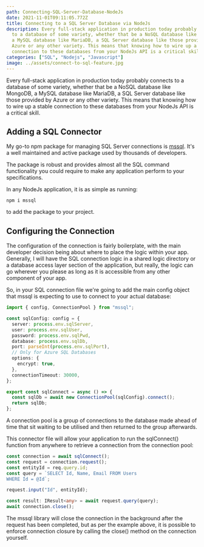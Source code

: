 ```yaml
---
path: Connecting-SQL-Server-Database-NodeJs
date: 2021-11-01T09:11:05.772Z
title: Connecting to a SQL Server Database via NodeJs
description: Every full-stack application in production today probably connects
  to a database of some variety, whether that be a NoSQL database like MongoDB,
  a MySQL database like MariaDB, a SQL Server database like those provided by
  Azure or any other variety. This means that knowing how to wire up a stable
  connection to these databases from your NodeJs API is a critical skill.
categories: ["SQL", "Nodejs", "Javascript"]
image: ../assets/connect-to-sql-feature.jpg
---
```

Every full-stack application in production today probably connects to a database of some variety, whether that be a NoSQL database like MongoDB, a MySQL database like MariaDB, a SQL Server database like those provided by Azure or any other variety. This means that knowing how to wire up a stable connection to these databases from your NodeJs API is a critical skill.

## Adding a SQL Connector

My go-to npm package for managing SQL Server connections is [mssql](https://github.com/tediousjs/node-mssql). It's a well maintained and active package used by thousands of developers.

The package is robust and provides almost all the SQL command functionality you could require to make any application perform to your specifications.

In any NodeJs application, it is as simple as running:

`npm i mssql`

 to add the package to your project.

## Configuring the Connection

The configuration of the connection is fairly boilerplate, with the main developer decision being about where to place the logic within your app. Generally, I will have the SQL connection logic in a shared logic directory or a database access layer section of the application, but really, the logic can go wherever you please as long as it is accessible from any other component of your app.

So, in your SQL connection file we're going to add the main config object that mssql is expecting to use to connect to your actual database:

```typescript
import { config, ConnectionPool } from "mssql";

const sqlConfig: config = {
  server: process.env.sqlServer,
  user: process.env.sqlUser,
  password: process.env.sqlPwd,
  database: process.env.sqlDb,
  port: parseInt(process.env.sqlPort),
  // Only for Azure SQL Databases
  options: {
    encrypt: true,
  },
  connectionTimeout: 30000,
};

export const sqlConnect = async () => {
  const sqlDb = await new ConnectionPool(sqlConfig).connect();
  return sqlDb;
};
```

A connection pool is a group of connections to the database made ahead of time that sit waiting to be utilised and then returned to the group afterwards. 

This connector file will allow your application to run the sqlConnect() function from anywhere to retrieve a connection from the connection pool:

```typescript
const connection = await sqlConnect();
const request = connection.request();
const entityId = req.query.id;
const query = `SELECT Id, Name, Email FROM Users
WHERE Id = @Id`;

request.input("Id", entityId);

const result: IResult<any> = await request.query(query);
await connection.close();
```

The mssql library will close the connection in the background after the request has been completed, but as per the example above, it is possible to enforce connection closure by calling the close() method on the connection yourself.